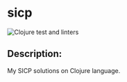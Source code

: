# sicp

![Clojure test and linters](https://github.com/solar05/sicp/workflows/Clojure%20test%20and%20linters/badge.svg)

## Description:
 My SICP solutions on Clojure language.
